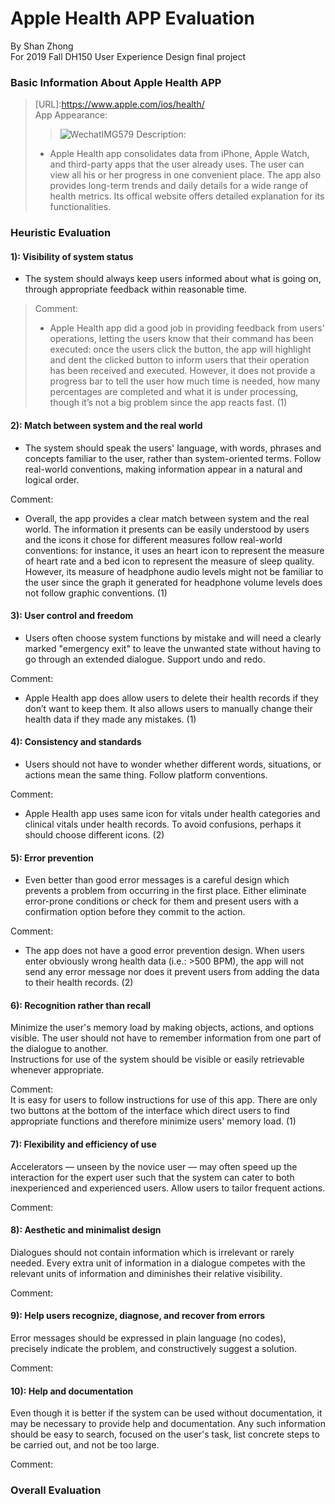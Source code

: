 Apple Health APP Evaluation
============================
By Shan Zhong <br>
For 2019 Fall DH150 User Experience Design final project <br>

### Basic Information About Apple Health APP
>[URL]:https://www.apple.com/ios/health/ <br>
>App Appearance: <br>
>>![WechatIMG579](https://user-images.githubusercontent.com/47996315/66733538-c138ea00-ee14-11e9-9eb7-c738a4f112ae.jpeg)
>Description:<br>
>* Apple Health app consolidates data from iPhone, Apple Watch, and third-party apps that the user already uses. The user can view all his or her progress in one convenient place. The app also provides long-term trends and daily details for a wide range of health metrics. Its offical website offers detailed explanation for its functionalities.

### Heuristic Evaluation
#### 1): Visibility of system status
* The system should always keep users informed about what is going on, through appropriate feedback within reasonable time. <br>

>Comment: <br>
>* Apple Health app did a good job in providing feedback from users’ operations, letting the users know that their command has been executed: once the users click the button, the app will highlight and dent the clicked button to inform users that their operation has been received and executed. However, it does not provide a progress bar to tell the user how much time is needed, how many percentages are completed and what it is under processing, though it’s not a big problem since the app reacts fast. (1)

#### 2): Match between system and the real world
* The system should speak the users' language, with words, phrases and concepts familiar to the user, rather than system-oriented terms. Follow real-world conventions, making information appear in a natural and logical order. <br>

Comment: <br>
* Overall, the app provides a clear match between system and the real world. The information it presents can be easily understood by users and the icons it chose for different measures follow real-world conventions: for instance, it uses an heart icon to represent the measure of heart rate and a bed icon to represent the measure of sleep quality. However, its measure of headphone audio levels might not be familiar to the user since the graph it generated for headphone volume levels does not follow graphic conventions. (1)

#### 3): User control and freedom
* Users often choose system functions by mistake and will need a clearly marked "emergency exit" to leave the unwanted state without having to go through an extended dialogue. Support undo and redo. <br>

Comment: <br>
* Apple Health app does allow users to delete their health records if they don’t want to keep them. It also allows users to manually change their health data if they made any mistakes. (1)

#### 4): Consistency and standards
* Users should not have to wonder whether different words, situations, or actions mean the same thing. Follow platform conventions.<br>

Comment:<br>
* Apple Health app uses same icon for vitals under health categories and clinical vitals under health records. To avoid confusions, perhaps it should choose different icons. (2)


#### 5): Error prevention
* Even better than good error messages is a careful design which prevents a problem from occurring in the first place. Either eliminate error-prone conditions or check for them and present users with a confirmation option before they commit to the action.<br>

Comment:<br>
* The app does not have a good error prevention design. When users enter obviously wrong health data (i.e.: >500 BPM), the app will not send any error message nor does it prevent users from adding the data to their health records. (2)

#### 6): Recognition rather than recall
Minimize the user's memory load by making objects, actions, and options visible. The user should not have to remember information from one part of the dialogue to another. <br>
Instructions for use of the system should be visible or easily retrievable whenever appropriate.<br>

Comment: <br>
It is easy for users to follow instructions for use of this app. There are only two buttons at the bottom of the interface  which direct users to find appropriate functions and therefore minimize users' memory load. (1)

#### 7): Flexibility and efficiency of use
Accelerators — unseen by the novice user — may often speed up the interaction for the expert user such that the system can cater to both inexperienced and experienced users. Allow users to tailor frequent actions. <br>

Comment:

#### 8): Aesthetic and minimalist design
Dialogues should not contain information which is irrelevant or rarely needed. Every extra unit of information in a dialogue competes with the relevant units of information and diminishes their relative visibility.<br>

Comment:

#### 9): Help users recognize, diagnose, and recover from errors
Error messages should be expressed in plain language (no codes), precisely indicate the problem, and constructively suggest a solution. <br>

Comment:

#### 10): Help and documentation
Even though it is better if the system can be used without documentation, it may be necessary to provide help and documentation. Any such information should be easy to search, focused on the user's task, list concrete steps to be carried out, and not be too large. <br>

Comment:

### Overall Evaluation

